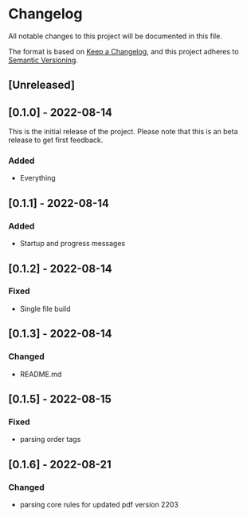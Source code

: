 # Changelog
All notable changes to this project will be documented in this file.

The format is based on [Keep a Changelog](https://keepachangelog.com/en/1.0.0/),
and this project adheres to [Semantic Versioning](https://semver.org/spec/v2.0.0.html).

## [Unreleased]

## [0.1.0] - 2022-08-14
This is the initial release of the project. Please note that this is an beta release to get first feedback. 
### Added
- Everything

## [0.1.1] - 2022-08-14
### Added
- Startup and progress messages

## [0.1.2] - 2022-08-14
### Fixed
- Single file build

## [0.1.3] - 2022-08-14
### Changed
- README.md

## [0.1.5] - 2022-08-15
### Fixed
- parsing order tags

## [0.1.6] - 2022-08-21
### Changed
- parsing core rules for updated pdf version 2203
